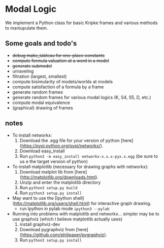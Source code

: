 Modal Logic
===========

We implement a Python class for basic Kripke frames and various methods to maniupulate them.

Some goals and todo's
---------------------
+ ~~debug make_tableau for one-place constants~~
+ ~~compute formula valuation at a word in a model~~
+ ~~generate submodel~~
+ unraveling
+ filtration (largest, smallest)
+ compute bisimularity of models/worlds at models
+ compute satisfaction of a formula by a frame
+ generate random frames
+ generate random frames for various modal logics (K, S4, S5, D, etc.)
+ compute modal equivalence
+ (graphical) drawing of frames

notes
-----
+ To install networkx: 
    1. Download the .egg file for your version of python [here] (https://pypi.python.org/pypi/networkx/). 
    2. Download easy_install
    3. Run `python3 -m easy_install networkx-x.x.x-pyx.x.egg` (be sure to us e the target version of python)
+ To install matplotlib (necessary for drawing graphs with networkx):
    1. Download matplot lib from [here] (http://matplotlib.org/downloads.html).
    2. Unzip and enter the matplotlib directory
    3. Run `python3 setup.py build`
    4. Run `python3 setup.py install`
+ May want to use the [Ipython shell] (http://matplotlib.org/users/shell.html) for interactive graph drawing.
    - run Ipython in pylab mode `ipython3 --pylab`
+ Running into problems with matplotlib and networkx... simpler may be to use graphviz (which I believe matplotlib actually uses)
    1. install graphviz-dev
    2. Download pygraphviz from [here] (https://github.com/philipaxer/pygraphviz).
    3. Run `python3 setup.py install` 
